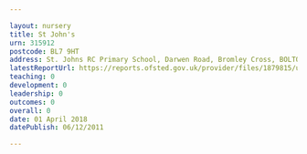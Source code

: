 ```yaml
---

layout: nursery
title: St John's
urn: 315912
postcode: BL7 9HT
address: St. Johns RC Primary School, Darwen Road, Bromley Cross, BOLTON, BL7 9HT
latestReportUrl: https://reports.ofsted.gov.uk/provider/files/1879815/urn/315912.pdf
teaching: 0
development: 0
leadership: 0
outcomes: 0
overall: 0
date: 01 April 2018 
datePublish: 06/12/2011

---
```

